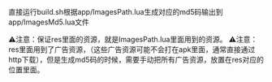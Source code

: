 直接运行build.sh根据app/ImagesPath.lua生成对应的md5码输出到app/ImagesMd5.lua文件

⚠注意：保证res里面的资源，就是ImagesPath.lua里面用到的资源。
⚠注意：res里面用到了广告资源，（这些广告资源可能不会打在apk里面，通常直接通过http下载），但是生成md5码的时候，需要手动把所有广告资源，放置在res对应的位置里面。